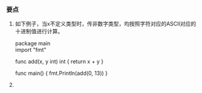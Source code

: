  ### 要点

 1. 如下例子，当x不定义类型时，传非数字类型，均按照字符对应的ASCII对应的十进制值进行计算。
 
    package main    
    import "fmt"
    
    func add(x, y int) int {
    	return x + y
    }
    
    func main() {
    	fmt.Println(add(0, 13))
    }
     
 2. 
